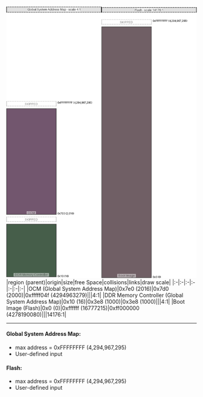 ![memory map diagram](A7_region_freespace_exceeds_height-higher_maxaddress_set_diagram.png)
|region (parent)|origin|size|free Space|collisions|links|draw scale|
|:-|:-|:-|:-|:-|:-|:-|
|<span style='color:(68, 30, 62)'>OCM (Global System Address Map)</span>|0x7e0 (2016)|0x7d0 (2000)|0xfffff04f (4294963279)|||4:1|
|<span style='color:(9, 41, 14)'>DDR Memory Controller (Global System Address Map)</span>|0x10 (16)|0x3e8 (1000)|0x3e8 (1000)|||4:1|
|<span style='color:(65, 42, 50)'>Boot Image (Flash)</span>|0x0 (0)|0xffffff (16777215)|0xff000000 (4278190080)|||14176:1|

---
#### Global System Address Map:
- max address = 0xFFFFFFFF (4,294,967,295)
- User-defined input
#### Flash:
- max address = 0xFFFFFFFF (4,294,967,295)
- User-defined input